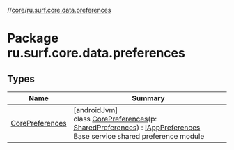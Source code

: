//[core](../../index.md)/[ru.surf.core.data.preferences](index.md)

# Package ru.surf.core.data.preferences

## Types

| Name | Summary |
|---|---|
| [CorePreferences](-core-preferences/index.md) | [androidJvm]<br>class [CorePreferences](-core-preferences/index.md)(p: [SharedPreferences](https://developer.android.com/reference/kotlin/android/content/SharedPreferences.html)) : [IAppPreferences](../ru.surf.core.interfaces/-i-app-preferences/index.md)<br>Base service shared preference module |
